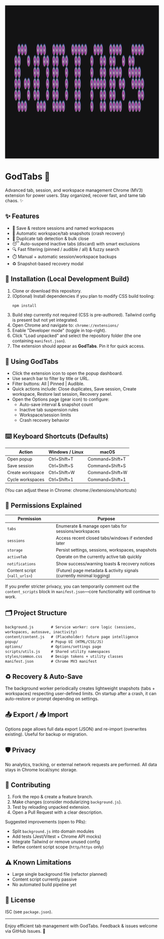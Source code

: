 <p align="center">
  <img src="icons/godtabs.png" alt="GodTabs" width="700" height="500" />
</p>

# GodTabs 🙌

Advanced tab, session, and workspace management Chrome (MV3) extension for power users. Stay organized, recover fast, and tame tab chaos. ✨

## ✨ Features
- 💾 Save & restore sessions and named workspaces
- 🛟 Automatic workspace/tab snapshots (crash recovery)
- 🧹 Duplicate tab detection & bulk close
- 😴 Auto-suspend inactive tabs (discard) with smart exclusions
- 🔍 Fast filtering (pinned / audible / all) & fuzzy search
- ⏱️ Manual + automatic session/workspace backups
- ♻️ Snapshot-based recovery modal

## 🚀 Installation (Local Development Build)
1. Clone or download this repository.
2. (Optional) Install dependencies if you plan to modify CSS build tooling:
   ```bash
   npm install
   ```
3. Build step currently not required (CSS is pre-authored). Tailwind config is present but not yet integrated.
4. Open Chrome and navigate to: `chrome://extensions/`
5. Enable "Developer mode" (toggle in top-right).
6. Click "Load unpacked" and select the repository folder (the one containing `manifest.json`).
7. The extension should appear as **GodTabs**. Pin it for quick access.

## 🧭 Using GodTabs
- Click the extension icon to open the popup dashboard.
- Use search bar to filter by title or URL.
- Filter buttons: All | Pinned | Audible.
- Quick actions include: Close duplicates, Save session, Create workspace, Restore last session, Recovery panel.
- Open the Options page (gear icon) to configure:
  - Auto-save interval & snapshot count
  - Inactive tab suspension rules
  - Workspace/session limits
  - Crash recovery behavior

## ⌨️ Keyboard Shortcuts (Defaults)
| Action | Windows / Linux | macOS |
|--------|------------------|-------|
| Open popup | Ctrl+Shift+T | Command+Shift+T |
| Save session | Ctrl+Shift+S | Command+Shift+S |
| Create workspace | Ctrl+Shift+W | Command+Shift+W |
| Cycle workspaces | Ctrl+Shift+1 | Command+Shift+1 |

(You can adjust these in Chrome: chrome://extensions/shortcuts)

## 🔐 Permissions Explained
| Permission | Purpose |
|------------|---------|
| `tabs` | Enumerate & manage open tabs for sessions/workspaces |
| `sessions` | Access recent closed tabs/windows if extended later |
| `storage` | Persist settings, sessions, workspaces, snapshots |
| `activeTab` | Operate on the currently active tab quickly |
| `notifications` | Show success/warning toasts & recovery notices |
| Content script (`<all_urls>`) | (Future) page metadata & activity signals (currently minimal logging) |

If you prefer stricter privacy, you can temporarily comment out the `content_scripts` block in `manifest.json`—core functionality will continue to work.

## 🗂 Project Structure
```
background.js        # Service worker: core logic (sessions, workspaces, autosave, inactivity)
content/content.js   # (Placeholder) future page intelligence
popup/               # Popup UI (HTML/CSS/JS)
options/             # Options/settings page
scripts/utils.js     # Shared utility namespaces
styles/common.css    # Design tokens + utility classes
manifest.json        # Chrome MV3 manifest
```

## ♻️ Recovery & Auto-Save
The background worker periodically creates lightweight snapshots (tabs + workspaces) respecting user-defined limits. On startup after a crash, it can auto-restore or prompt depending on settings.

## 📤 Export / 📥 Import
Options page allows full data export (JSON) and re-import (overwrites existing). Useful for backup or migration.

## 🛡 Privacy
No analytics, tracking, or external network requests are performed. All data stays in Chrome local/sync storage.

## 🤝 Contributing
1. Fork the repo & create a feature branch.
2. Make changes (consider modularizing `background.js`).
3. Test by reloading unpacked extension.
4. Open a Pull Request with a clear description.

Suggested improvements (open to PRs):
- Split `background.js` into domain modules
- Add tests (Jest/Vitest + Chrome API mocks)
- Integrate Tailwind or remove unused config
- Refine content script scope (`http/https` only)

## ⚠️ Known Limitations
- Large single background file (refactor planned)
- Content script currently passive
- No automated build pipeline yet

## 📄 License
ISC (see `package.json`).

---
Enjoy efficient tab management with GodTabs. Feedback & issues welcome via GitHub Issues. 🚀
